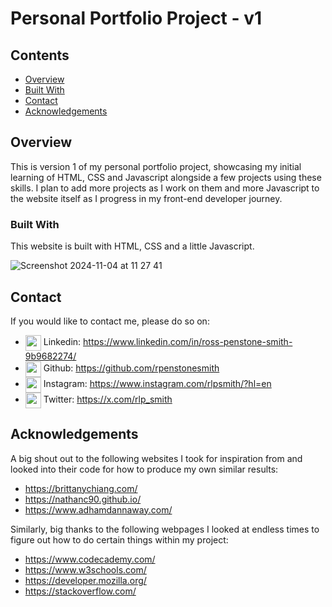 # Personal Portfolio Project - v1

## Contents

- [Overview](#overview)
- [Built With](#built-with)
- [Contact](#contact)
- [Acknowledgements](#acknowledgements)

## Overview

This is version 1 of my personal portfolio project, showcasing my initial learning of HTML, CSS and Javascript alongside a few projects using these skills. I plan to add more projects as I work on them and more Javascript to the website itself as I progress in my front-end developer journey.

### Built With

This website is built with HTML, CSS and a little Javascript.

![Screenshot 2024-11-04 at 11 27 41](https://github.com/user-attachments/assets/7df6bbdf-a5fa-426c-80b5-ce7ac56336a3)


## Contact

If you would like to contact me, please do so on:
- <img align="center" width="25px" src="https://img.icons8.com/?size=100&id=13930&format=png&color=000000"> Linkedin: https://www.linkedin.com/in/ross-penstone-smith-9b9682274/
- <img align="center" width="25px" src="https://img.icons8.com/?size=100&id=62856&format=png&color=000000"> Github: https://github.com/rpenstonesmith
- <img align="center" width="25px" src="https://img.icons8.com/?size=100&id=32323&format=png&color=000000"> Instagram: https://www.instagram.com/rlpsmith/?hl=en
- <img align="center" width="25px" src="https://img.icons8.com/?size=100&id=cMRBi0rI3iwb&format=png&color=000000"> Twitter: https://x.com/rlp_smith

## Acknowledgements

A big shout out to the following websites I took for inspiration from and looked into their code for how to produce my own similar results:
- https://brittanychiang.com/
- https://nathanc90.github.io/
- https://www.adhamdannaway.com/

Similarly, big thanks to the following webpages I looked at endless times to figure out how to do certain things within my project:
- https://www.codecademy.com/
- https://www.w3schools.com/
- https://developer.mozilla.org/
- https://stackoverflow.com/
